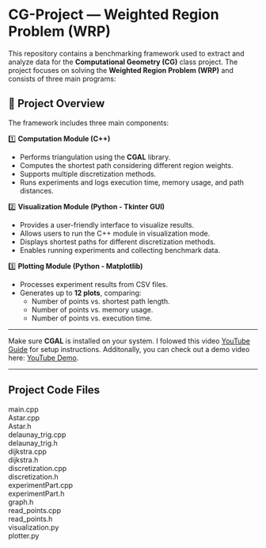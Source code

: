 # CG-Project — Weighted Region Problem (WRP)

This repository contains a benchmarking framework used to extract and analyze data for the **Computational Geometry (CG)** class project. The project focuses on solving the **Weighted Region Problem (WRP)** and consists of three main programs:

## 📌 Project Overview

The framework includes three main components:

1️⃣ **Computation Module (C++)**  
   - Performs triangulation using the **CGAL** library.  
   - Computes the shortest path considering different region weights.  
   - Supports multiple discretization methods.  
   - Runs experiments and logs execution time, memory usage, and path distances.

2️⃣ **Visualization Module (Python - Tkinter GUI)**  
   - Provides a user-friendly interface to visualize results.  
   - Allows users to run the C++ module in visualization mode.  
   - Displays shortest paths for different discretization methods.  
   - Enables running experiments and collecting benchmark data.

3️⃣ **Plotting Module (Python - Matplotlib)**  
   - Processes experiment results from CSV files.  
   - Generates up to **12 plots**, comparing:  
     - Number of points vs. shortest path length.  
     - Number of points vs. memory usage.  
     - Number of points vs. execution time.

---
Make sure **CGAL** is installed on your system. I folowed this video [YouTube Guide](https://www.youtube.com/watch?v=5IMibEt5JpY) for setup instructions.
Additonally, you can check out a demo video here: [YouTube Demo](https://www.youtube.com/watch?v=0peJErZZZTw).

---
## Project Code Files

main.cpp  
Astar.cpp  
Astar.h  
delaunay_trig.cpp  
delaunay_trig.h  
dijkstra.cpp  
dijkstra.h  
discretization.cpp  
discretization.h  
experimentPart.cpp  
experimentPart.h  
graph.h  
read_points.cpp  
read_points.h  
visualization.py  
plotter.py  


